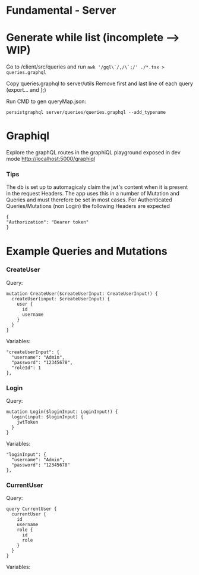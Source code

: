 # Fundamental - Server

# Generate while list (incomplete --> WIP)

Go to /client/src/queries and run
`` awk '/gql\`/,/\`;/' ./*.tsx > queries.graphql ``

Copy queries.graphql to server/utils
Remove first and last line of each query (export... and };)

Run CMD to gen queryMap.json:

```
persistgraphql server/queries/queries.graphql --add_typename
```

# Graphiql

Explore the graphQL routes in the graphiQL playground exposed in dev mode [http://localhost:5000/graphiql](https://www.postgresql.org/docs/10/index.html)

### Tips

The db is set up to automagicaly claim the jwt's content when it is present in the request Headers. The app uses this in a number of Mutation and Queries and must therefore be set in most cases.
For Authenticated Queries/Mutations (non Login) the following Headers are expected

```
{
"Authorization": "Bearer token"
}
```

# Example Queries and Mutations

### CreateUser

Query:

```
mutation CreateUser($createUserInput: CreateUserInput!) {
  createUser(input: $createUserInput) {
    user {
      id
      username
    }
  }
}
```

Variables:

```
"createUserInput": {
  "username": "Admin",
  "password": "12345678",
  "roleId": 1
},
```

### Login

Query:

```
mutation Login($loginInput: LoginInput!) {
  login(input: $loginInput) {
    jwtToken
  }
}
```

Variables:

```
"loginInput": {
  "username": "Admin",
  "password": "12345678"
},
```

### CurrentUser

Query:

```
query CurrentUser {
  currentUser {
    id
    username
    role {
      id
      role
    }
  }
}
```

Variables:

```

```
